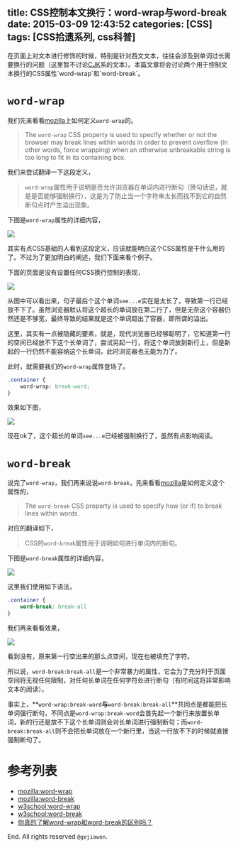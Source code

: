 title: CSS控制本文换行：word-wrap与word-break
date: 2015-03-09 12:43:52
categories: [CSS]
tags: [CSS拾遗系列, css科普]
---

在页面上对文本进行修饰的时候，特别是针对西文文本，往往会涉及到单词过长需要换行的问题（这里暂不讨论[CJK](http://baike.baidu.com/link?url=9xJ8r-baLr_w8ahUivDOKViqJ3HnjpRlkc1eyqrJ6CYlShT-QPkq2paR6op_f9nj48QrSdiCm66oXKPDHm6NO_)系的文本）。本篇文章将会讨论两个用于控制文本换行的CSS属性`word-wrap`和`word-break`。

# `word-wrap`

我们先来看看[mozilla](https://developer.mozilla.org/en-US/docs/Web/CSS/word-wrap)上如何定义`word-wrap`的。

> The `word-wrap` CSS property is used to specify whether or not the browser may break lines within words in order to prevent overflow (in other words, force wrapping) when an otherwise unbreakable string is too long to fit in its containing box.

我们来尝试翻译一下这段定义，

> `word-wrap`属性用于说明是否允许浏览器在单词内进行断句（换句话说，就是是否能够强制换行），这是为了防止当一个字符串太长而找不到它的自然断句点时产生溢出现象。

 下图是`word-wrap`属性的详细内容，

 ![](1-00.png)

其实有点CSS基础的人看到这段定义，应该就能明白这个CSS属性是干什么用的了。不过为了更加明白的阐述，我们下面来看个例子。

下面的页面是没有设置任何CSS换行控制的表现，

![](1-01.png)

从图中可以看出来，句子最后个这个单词`see...e`实在是太长了，导致第一行已经放不下了。虽然浏览器默认将这个超长的单词放在第二行了，但是无奈这个容器仍然还是不够宽，最终导致的结果就是这个单词超出了容器，即所谓的溢出。

这里，其实有一点被隐藏的要素，就是，现代浏览器已经够聪明了，它知道第一行的空间已经放不下这个长单词了，尝试另起一行，将这个单词放到新行上，但是新起的一行仍然不能容纳这个长单词，此时浏览器也无能为力了。

此时，就需要我们的`word-wrap`属性登场了。

```css
.container {
    word-wrap: break-word;
}
```

效果如下图，

![](1-02.png)

现在ok了，这个超长的单词`see...e`已经被强制换行了，虽然有点影响阅读。

# `word-break`

说完了`word-wrap`，我们再来说说`word-break`，先来看看[mozilla](https://developer.mozilla.org/en-US/docs/Web/CSS/word-break)是如何定义这个属性的，

> The `word-break` CSS property is used to specify how (or if) to break lines within words.

对应的翻译如下，

> CSS的`word-break`属性用于说明如何进行单词内的断句。

下图是`word-break`属性的详细内容，

![](2-00.png)

这里我们使用如下语法，

```css
.container {
    word-break: break-all
}
```

我们再来看看效果，

![](2-01.png)

看到没有，原来第一行空出来的那么点空间，现在也被填充了字符。

所以说，`word-break:break-all`是一个非常暴力的属性，它会为了充分利于页面空间将无视任何限制，对任何长单词在任何字符处进行断句（有时间这将非常影响文本的阅读）。

事实上，**`word-wrap:break-word`**与**`word-break:break-all`**共同点是都能把长单词强行断句，不同点是`word-wrap:break-word`会首先起一个新行来放置长单词，新的行还是放不下这个长单词则会对长单词进行强制断句；而`word-break:break-all`则不会把长单词放在一个新行里，当这一行放不下的时候就直接强制断句了。

# 参考列表

- [mozilla:word-wrap](https://developer.mozilla.org/en-US/docs/Web/CSS/word-wrap)
- [mozilla:word-break](https://developer.mozilla.org/en-US/docs/Web/CSS/word-break)
- [w3school:word-wrap](http://www.w3school.com.cn/cssref/pr_word-wrap.asp)
- [w3school:word-break](http://www.w3school.com.cn/cssref/pr_word-break.asp)
- [你真的了解word-wrap和word-break的区别吗？](http://www.cnblogs.com/2050/archive/2012/08/10/2632256.html)

End. All rights reserved `@gejiawen`.

